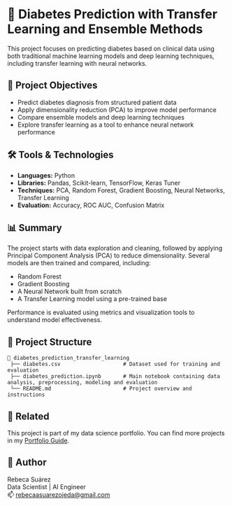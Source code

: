 # 🔬 Diabetes Prediction with Transfer Learning and Ensemble Methods

This project focuses on predicting diabetes based on clinical data using both traditional machine learning models and deep learning techniques, including transfer learning with neural networks.

## 🧠 Project Objectives

- Predict diabetes diagnosis from structured patient data
- Apply dimensionality reduction (PCA) to improve model performance
- Compare ensemble models and deep learning techniques
- Explore transfer learning as a tool to enhance neural network performance

## 🛠️ Tools & Technologies

- **Languages:** Python
- **Libraries:** Pandas, Scikit-learn, TensorFlow, Keras Tuner
- **Techniques:** PCA, Random Forest, Gradient Boosting, Neural Networks, Transfer Learning
- **Evaluation:** Accuracy, ROC AUC, Confusion Matrix

## 📊 Summary

The project starts with data exploration and cleaning, followed by applying Principal Component Analysis (PCA) to reduce dimensionality. Several models are then trained and compared, including:
- Random Forest
- Gradient Boosting
- A Neural Network built from scratch
- A Transfer Learning model using a pre-trained base

Performance is evaluated using metrics and visualization tools to understand model effectiveness.

## 📁 Project Structure

```
📂 diabetes_prediction_transfer_learning
 ├── diabetes.csv                    # Dataset used for training and evaluation
 ├── diabetes_prediction.ipynb       # Main notebook containing data analysis, preprocessing, modeling and evaluation
 └── README.md                       # Project overview and instructions
```


## 🔗 Related

This project is part of my data science portfolio. You can find more projects in my [Portfolio Guide](https://github.com/RebecaSuarez22/Portfolio).

## 📌 Author

Rebeca Suárez  
Data Scientist | AI Engineer  
📫 [rebecaasuarezojeda@gmail.com](mailto:rebecaasuarezojeda@gmail.com)

